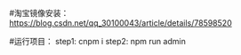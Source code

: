 #淘宝镜像安装：https://blog.csdn.net/qq_30100043/article/details/78598520

#运行项目： 
  step1: cnpm i 
  step2: npm run admin